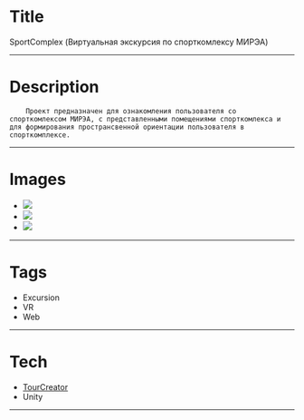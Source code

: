 # Title
SportComplex (Виртуальная экскурсия по спорткомлексу МИРЭА)

---

# Description

		Проект предназначен для ознакомления пользователя со спорткомлексом МИРЭА, с представленными помещениями спорткомлекса и для формирования пространсвенной ориентации пользователя в спорткомплексе.
---

# Images
* ![](landing/1.png)
* ![](landing/2.png)
* ![](landing/3.png)
---

# Tags
* Excursion
* VR
* Web
---
# Tech
* [TourCreator](https://github.com/RTUITLab/Excursion360-Builder)
* Unity

---
